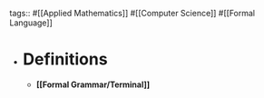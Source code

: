 tags::  #[[Applied Mathematics]] #[[Computer Science]] #[[Formal Language]]
- # Definitions
	- **[[Formal Grammar/Terminal]]**